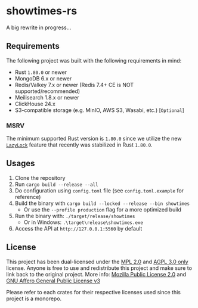 # showtimes-rs

A big rewrite in progress...

## Requirements

The following project was built with the following requirements in mind:
- Rust `1.80.0` or newer
- MongoDB 6.x or newer
- Redis/Valkey 7.x or newer (Redis 7.4+ CE is NOT supported/recommended)
- Meilisearch 1.8.x or newer
- ClickHouse 24.x
- S3-compatible storage (e.g. MinIO, AWS S3, Wasabi, etc.) [`Optional`]

### MSRV

The minimum supported Rust version is `1.80.0` since we utilize the new [`LazyLock`](https://blog.rust-lang.org/2024/07/25/Rust-1.80.0.html) feature that 
recently was stabilized in Rust `1.80.0`.

## Usages
1. Clone the repository
2. Run `cargo build --release --all`
3. Do configuration using `config.toml` file (see `config.toml.example` for reference)
4. Build the binary with `cargo build --locked --release --bin showtimes`
   - Or use the `--profile production` flag for a more optimized build
5. Run the binary with: `./target/release/showtimes`
   - Or in Windows: `.\target\release\showtimes.exe`
6. Access the API at `http://127.0.0.1:5560` by default

## License

This project has been dual-licensed under the [MPL 2.0](https://github.com/naoTimesdev/showtimes-rs/blob/master/LICENSE-MPL) and [AGPL 3.0 only](https://github.com/naoTimesdev/showtimes-rs/blob/master/LICENSE-AGPL) license. Anyone is free to use and redistribute this project and make sure to link back to the original project. More info: [Mozilla Public License 2.0](https://www.tldrlegal.com/license/mozilla-public-license-2-0-mpl-2) and [GNU Affero General Public License v3](https://www.tldrlegal.com/license/gnu-affero-general-public-license-v3-agpl-3-0)

Please refer to each crates for their respective licenses used since this project is a monorepo.
